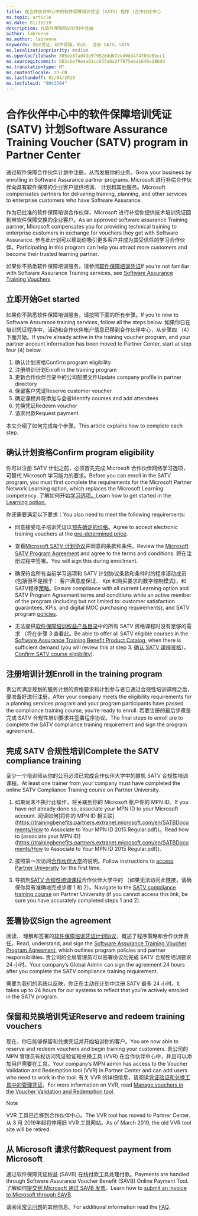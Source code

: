 ```yaml
---
title: 在合作伙伴中心中的软件保障培训凭证 (SATV) 程序 |合作伙伴中心
ms.topic: article
ms.date: 01/16/19
description: 在软件保障培训计划中注册
author: labrenne
ms.author: labrenne
keywords: 培训凭证，软件保障，培训、 注册 SATV，SATV
ms.localizationpriority: medium
ms.openlocfilehash: 305ee8fad4de9f9928dd07ee49dd4f4703d0bcc1
ms.sourcegitcommit: b62cbe79eaa01ccb55a8a2f7875eba1640a186dd
ms.translationtype: MT
ms.contentlocale: zh-CN
ms.lasthandoff: 02/04/2019
ms.locfileid: "9043584"
---
```

# <a name="software-assurance-training-voucher-satv-program-in-partner-center"></a><span data-ttu-id="ae427-104">合作伙伴中心中的软件保障培训凭证 (SATV) 计划</span><span class="sxs-lookup"><span data-stu-id="ae427-104">Software Assurance Training Voucher (SATV) program in Partner Center</span></span>

<span data-ttu-id="ae427-105">通过软件保障合作伙伴计划中注册，从而发展你的业务。</span><span class="sxs-lookup"><span data-stu-id="ae427-105">Grow your business by enrolling in Software Assurance partner programs.</span></span> <span data-ttu-id="ae427-106">Microsoft 进行补偿合作伙伴向具有软件保障的企业客户提供培训、 计划和其他服务。</span><span class="sxs-lookup"><span data-stu-id="ae427-106">Microsoft compensates partners for delivering training, planning, and other services to enterprise customers who have Software Assurance.</span></span> 

<span data-ttu-id="ae427-107">作为已批准的软件保障培训合作伙伴，Microsoft 进行补偿你提供技术培训凭证回到带软件保障交换的企业客户。</span><span class="sxs-lookup"><span data-stu-id="ae427-107">As an approved software assurance Training partner, Microsoft compensates you for providing technical training to enterprise customers in exchange for vouchers they get with Software Assurance.</span></span> <span data-ttu-id="ae427-108">参与此计划可以帮助你吸引更多客户并成为其受信任的学习合作伙伴。</span><span class="sxs-lookup"><span data-stu-id="ae427-108">Participating in this program can help you attract more customers and become their trusted learning partner.</span></span>

<span data-ttu-id="ae427-109">如果你不熟悉软件保障培训服务，请参阅[软件保障培训凭证](https://trainingbenefits.partners.extranet.microsoft.com/en/SATV/Pages/default.aspx)</span><span class="sxs-lookup"><span data-stu-id="ae427-109">If you’re not familiar with Software Assurance Training services, see [Software Assurance Training Vouchers ](https://trainingbenefits.partners.extranet.microsoft.com/en/SATV/Pages/default.aspx)</span></span>

## <a name="get-started"></a><span data-ttu-id="ae427-110">立即开始</span><span class="sxs-lookup"><span data-stu-id="ae427-110">Get started</span></span>

<span data-ttu-id="ae427-111">如果你不熟悉软件保障培训服务，请按照下面的所有步骤。</span><span class="sxs-lookup"><span data-stu-id="ae427-111">If you’re new to Software Assurance training services, follow all the steps below.</span></span> <span data-ttu-id="ae427-112">如果你已在培训凭证程序中，活动和合作伙伴帐户信息已移到合作伙伴中心，从步骤四 （4） 下面开始。</span><span class="sxs-lookup"><span data-stu-id="ae427-112">If you’re already active in the training voucher program, and your partner account information has been moved to Partner Center, start at step four (4) below.</span></span> 

1. <span data-ttu-id="ae427-113">确认计划资格</span><span class="sxs-lookup"><span data-stu-id="ae427-113">Confirm program eligibility</span></span>
2. <span data-ttu-id="ae427-114">注册培训计划</span><span class="sxs-lookup"><span data-stu-id="ae427-114">Enroll in the training program</span></span>
3. <span data-ttu-id="ae427-115">更新合作伙伴目录中的公司配置文件</span><span class="sxs-lookup"><span data-stu-id="ae427-115">Update company profile in partner directory</span></span>
4. <span data-ttu-id="ae427-116">保留客户凭证</span><span class="sxs-lookup"><span data-stu-id="ae427-116">Reserve customer voucher</span></span>
5. <span data-ttu-id="ae427-117">确定课程并将添加与会者</span><span class="sxs-lookup"><span data-stu-id="ae427-117">Identify courses and add attendees</span></span>
6. <span data-ttu-id="ae427-118">兑换凭证</span><span class="sxs-lookup"><span data-stu-id="ae427-118">Redeem voucher</span></span>
7. <span data-ttu-id="ae427-119">请求付款</span><span class="sxs-lookup"><span data-stu-id="ae427-119">Request payment</span></span>

<span data-ttu-id="ae427-120">本文介绍了如何完成每个步骤。</span><span class="sxs-lookup"><span data-stu-id="ae427-120">This article explains how to complete each step.</span></span>

## <a name="confirm-program-eligibility"></a><span data-ttu-id="ae427-121">确认计划资格</span><span class="sxs-lookup"><span data-stu-id="ae427-121">Confirm program eligibility</span></span>

<span data-ttu-id="ae427-122">你可以注册 SATV 计划之前，必须首先完成 Microsoft 合作伙伴网络学习选项，可替代 Microsoft 学习能力的要求。</span><span class="sxs-lookup"><span data-stu-id="ae427-122">Before you can enroll in the SATV program, you must first complete the requirements for the Microsoft Partner Network Learning option, which replaces the Microsoft Learning competency.</span></span> <span data-ttu-id="ae427-123">了解如何开始[学习选项。](https://partner.microsoft.com/en-US/marketing/details/learning-option-enrollment#/)</span><span class="sxs-lookup"><span data-stu-id="ae427-123">Learn how to get started in the [Learning option.](https://partner.microsoft.com/en-US/marketing/details/learning-option-enrollment#/)</span></span>

<span data-ttu-id="ae427-124">你还需要满足以下要求：</span><span class="sxs-lookup"><span data-stu-id="ae427-124">You also need to meet the following requirements:</span></span>

- <span data-ttu-id="ae427-125">同意接受电子培训凭证以[预先确定的价格](https://partner.microsoft.com/en-US/membership/satv-voucher-pricing)。</span><span class="sxs-lookup"><span data-stu-id="ae427-125">Agree to accept electronic training vouchers at the [pre-determined price](https://partner.microsoft.com/en-US/membership/satv-voucher-pricing).</span></span>

- <span data-ttu-id="ae427-126">查看[Microsoft SATV 计划协议](https://aka.ms/satv_legal_agreement)并同意的条款和条件。</span><span class="sxs-lookup"><span data-stu-id="ae427-126">Review the [Microsoft SATV Program Agreement](https://aka.ms/satv_legal_agreement) and agree to the terms and conditions.</span></span> <span data-ttu-id="ae427-127">将在注册过程中签署。</span><span class="sxs-lookup"><span data-stu-id="ae427-127">You will sign this during enrollment.</span></span> 

- <span data-ttu-id="ae427-128">确保符合所有当前学习选项和 SATV 计划协议条款和条件时的程序活动成员 (包括但不是限于： 客户满意度保证、 Kpi 和购买要求的数字控制模式)，和 SATV程序[策略](https://trainingbenefits.partners.extranet.microsoft.com/en/SATV/Pages/ProgramPolicies.aspx)。</span><span class="sxs-lookup"><span data-stu-id="ae427-128">Ensure compliance with all current Learning option and SATV Program Agreement terms and conditions while an active member of the program (including but not limited to: customer satisfaction guarantees, KPIs, and digital MOC purchasing requirements), and SATV program [policies](https://trainingbenefits.partners.extranet.microsoft.com/en/SATV/Pages/ProgramPolicies.aspx).</span></span>

- <span data-ttu-id="ae427-129">无法提供[软件保障培训权益产品目录](https://aka.ms/SATV_catalog)中的所有 SATV 资格课程时没有足够的需求 （将在步骤 3 查看此。</span><span class="sxs-lookup"><span data-stu-id="ae427-129">Be able to offer all SATV eligible courses in the [Software Assurance Training Benefit Product Catalog](https://aka.ms/SATV_catalog), when there is sufficient demand (you will review this at step 3.</span></span> <span data-ttu-id="ae427-130">[确认 SATV 课程资格](https://trainingbenefits.partners.extranet.microsoft.com/en/SATV/Pages/ConfirmEligibility.aspx)）。</span><span class="sxs-lookup"><span data-stu-id="ae427-130">[Confirm SATV course eligibility](https://trainingbenefits.partners.extranet.microsoft.com/en/SATV/Pages/ConfirmEligibility.aspx)).</span></span>

## <a name="enroll-in-the-training-program"></a><span data-ttu-id="ae427-131">注册培训计划</span><span class="sxs-lookup"><span data-stu-id="ae427-131">Enroll in the training program</span></span>

<span data-ttu-id="ae427-132">贵公司满足规划的服务计划的资格要求和计划参与者已通过合规性培训课程之后，便准备好进行注册。</span><span class="sxs-lookup"><span data-stu-id="ae427-132">After your company meets the eligibility requirements for a planning services program and your program participants have passed the compliance training course, you’re ready to enroll.</span></span> <span data-ttu-id="ae427-133">若要注册的最后步骤是完成 SATV 合规性培训要求并签署程序协议。</span><span class="sxs-lookup"><span data-stu-id="ae427-133">The final steps to enroll are to complete the SATV compliance training requirement and sign the program agreement.</span></span>  

## <a name="complete-the-satv-compliance-training"></a><span data-ttu-id="ae427-134">完成 SATV 合规性培训</span><span class="sxs-lookup"><span data-stu-id="ae427-134">Complete the SATV compliance training</span></span>

<span data-ttu-id="ae427-135">至少一个培训师从你的公司必须已完成合作伙伴大学中的联机 SATV 合规性培训课程。</span><span class="sxs-lookup"><span data-stu-id="ae427-135">At least one trainer from your company must have completed the online SATV Compliance Training course on Partner University.</span></span>
 
1. <span data-ttu-id="ae427-136">如果尚未不执行此操作，将关联到你的 Microsoft 帐户你的 MPN ID。</span><span class="sxs-lookup"><span data-stu-id="ae427-136">If you have not already done so, associate your MPN ID to your Microsoft account.</span></span> <span data-ttu-id="ae427-137">阅读如何[将你的 MPN ID 相关联](https://trainingbenefits.partners.extranet.microsoft.com/en/SATBDocuments/How to Associate to Your MPN ID 2015 Regular.pdf))。</span><span class="sxs-lookup"><span data-stu-id="ae427-137">Read how to [associate your MPN ID](https://trainingbenefits.partners.extranet.microsoft.com/en/SATBDocuments/How to Associate to Your MPN ID 2015 Regular.pdf)).</span></span>

2. <span data-ttu-id="ae427-138">按照第一次访问[合作伙伴大学](https://trainingbenefits.partners.extranet.microsoft.com/en/SATBDocuments/Partner_University_on-boarding.pdf)的说明。</span><span class="sxs-lookup"><span data-stu-id="ae427-138">Follow instructions to [access Partner University](https://trainingbenefits.partners.extranet.microsoft.com/en/SATBDocuments/Partner_University_on-boarding.pdf) for the first time.</span></span>

3. <span data-ttu-id="ae427-139">导航到[SATV 合规性培训课程](https://partneruniversity.microsoft.com/?whr=uri:MicrosoftAccount&courseId=14461&scoId=dXsXmk7lB_2704778676)合作伙伴大学中的 （如果无法访问此链接，请确保你具有准确地完成步骤 1 和 2）。</span><span class="sxs-lookup"><span data-stu-id="ae427-139">Navigate to the [SATV compliance training course](https://partneruniversity.microsoft.com/?whr=uri:MicrosoftAccount&courseId=14461&scoId=dXsXmk7lB_2704778676) on Partner University (if you cannot access this link, be sure you have accurately completed steps 1 and 2).</span></span>  

## <a name="sign-the-agreement"></a><span data-ttu-id="ae427-140">签署协议</span><span class="sxs-lookup"><span data-stu-id="ae427-140">Sign the agreement</span></span>

<span data-ttu-id="ae427-141">阅读、 理解和签署的[软件保障培训凭证计划协议](https://partners.microsoft.com/partnerprogram/Satv.aspx)，概述了程序策略和合作伙伴责任。</span><span class="sxs-lookup"><span data-stu-id="ae427-141">Read, understand, and sign the [Software Assurance Training Voucher Program Agreement](https://partners.microsoft.com/partnerprogram/Satv.aspx), which outlines program policies and partner responsibilities.</span></span> <span data-ttu-id="ae427-142">贵公司的全局管理员可以签署协议后完成 SATV 合规性培训要求 24 小时。</span><span class="sxs-lookup"><span data-stu-id="ae427-142">Your company’s Global Admin can sign the agreement 24 hours after you complete the SATV compliance training requirement.</span></span>

<span data-ttu-id="ae427-143">需要为我们的系统以反映，你正在主动在计划中注册 SATV 最多 24 小时。</span><span class="sxs-lookup"><span data-stu-id="ae427-143">It takes up to 24 hours for our systems to reflect that you’re actively enrolled in the SATV program.</span></span> 

## <a name="reserve-and-redeem-training-vouchers"></a><span data-ttu-id="ae427-144">保留和兑换培训凭证</span><span class="sxs-lookup"><span data-stu-id="ae427-144">Reserve and redeem training vouchers</span></span>

<span data-ttu-id="ae427-145">现在，你已能够保留和兑换凭证并开始培训你的客户。</span><span class="sxs-lookup"><span data-stu-id="ae427-145">You are now able to reserve and redeem vouchers and begin training your customers.</span></span> <span data-ttu-id="ae427-146">贵公司的 MPN 管理员有权访问凭证验证和兑换工具 (VVR) 在合作伙伴中心中，并且可以添加用户需要在工具。</span><span class="sxs-lookup"><span data-stu-id="ae427-146">Your company’s MPN admin has access to the Voucher Validation and Redemption tool (VVR) in Partner Center and can add users who need to work in the tool.</span></span> <span data-ttu-id="ae427-147">有关 VVR 的详细信息，请阅读[凭证验证和兑换工具中的管理凭证](voucher-validation-tool.md)。</span><span class="sxs-lookup"><span data-stu-id="ae427-147">For more information on VVR, read [Manage vouchers in the Voucher Validation and Redemption tool](voucher-validation-tool.md).</span></span>

>[!Note]
><span data-ttu-id="ae427-148">VVR 工具已迁移到合作伙伴中心。</span><span class="sxs-lookup"><span data-stu-id="ae427-148">The VVR tool has moved to Partner Center.</span></span> <span data-ttu-id="ae427-149">从 3 月 2019年起将停用旧 VVR 工具网站。</span><span class="sxs-lookup"><span data-stu-id="ae427-149">As of March 2019, the old VVR tool site will be retired.</span></span>

## <a name="request-payment-from-microsoft"></a><span data-ttu-id="ae427-150">从 Microsoft 请求付款</span><span class="sxs-lookup"><span data-stu-id="ae427-150">Request payment from Microsoft</span></span>

<span data-ttu-id="ae427-151">通过软件保障凭证权益 (SAVB) 在线付款工具处理付款。</span><span class="sxs-lookup"><span data-stu-id="ae427-151">Payments are handled through Software Assurance Voucher Benefit (SAVB) Online Payment Tool.</span></span>  <span data-ttu-id="ae427-152">了解如何[提交到 Microsoft 通过 SAVB 发票](https://trainingbenefits.partners.extranet.microsoft.com/en/SATV/Pages/GetPaid.aspx)。</span><span class="sxs-lookup"><span data-stu-id="ae427-152">Learn how to [submit an invoice to Microsoft through SAVB](https://trainingbenefits.partners.extranet.microsoft.com/en/SATV/Pages/GetPaid.aspx).</span></span>

<span data-ttu-id="ae427-153">请阅读[常见问题](vvr-faq.md)的其他信息。</span><span class="sxs-lookup"><span data-stu-id="ae427-153">For additional information read the [FAQ](vvr-faq.md).</span></span>